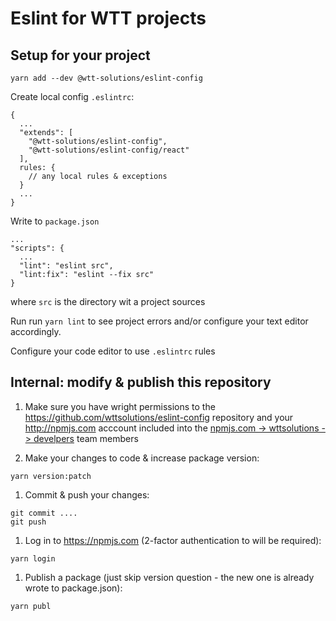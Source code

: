 # Eslint for WTT projects

## Setup for your project


```
yarn add --dev @wtt-solutions/eslint-config
```  

Create local config `.eslintrc`:

```
{
  ...
  "extends": [
    "@wtt-solutions/eslint-config",  
    "@wtt-solutions/eslint-config/react"  
  ],
  rules: {
    // any local rules & exceptions
  }
  ...
}
```

Write to `package.json` 

```
...
"scripts": {
  ...
  "lint": "eslint src",
  "lint:fix": "eslint --fix src"  
}
```

where `src` is the directory wit a project sources

Run run `yarn lint` to see project errors and/or configure your text editor accordingly.

Configure your code editor to use `.eslintrc` rules

## Internal: modify & publish this repository

1. Make sure you have wright permissions to the https://github.com/wttsolutions/eslint-config repository and your http://npmjs.com acccount included into the [npmjs.com -> wttsolutions -> develpers](https://www.npmjs.com/settings/wttsolutions/teams/team/developers/users) team members

1. Make your changes to code & increase package version:
```
yarn version:patch
```    

1. Commit & push your changes:
```
git commit ....
git push      
```

1. Log in to https://npmjs.com (2-factor authentication to will be required):
```
yarn login
```

1. Publish a package (just skip version question - the new one is already wrote to package.json):
```
yarn publ
```      


